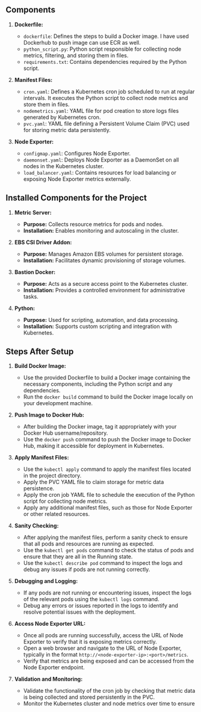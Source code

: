 
## Components

1. **Dockerfile:**
   - `dockerfile`: Defines the steps to build a Docker image. I have used Dockerhub to push image can use ECR as well.
   - `python_script.py`: Python script responsible for collecting node metrics, filtering, and storing them in files.
   - `requirements.txt`: Contains dependencies required by the Python script.

2. **Manifest Files:**
   - `cron.yaml`: Defines a Kubernetes cron job scheduled to run at regular intervals. It executes the Python script to collect node metrics and store them in files.
   - `nodemetrics.yaml`: YAML file for pod creation to store logs files generated by Kubernetes cron.
   - `pvc.yaml`: YAML file defining a Persistent Volume Claim (PVC) used for storing metric data persistently.

3. **Node Exporter:**
   - `configmap.yaml`: Configures Node Exporter.
   - `daemonset.yaml`: Deploys Node Exporter as a DaemonSet on all nodes in the Kubernetes cluster.
   - `load_balancer.yaml`: Contains resources for load balancing or exposing Node Exporter metrics externally.

## Installed Components for the Project

1. **Metric Server:**
   - **Purpose:** Collects resource metrics for pods and nodes.
   - **Installation:** Enables monitoring and autoscaling in the cluster.

2. **EBS CSI Driver Addon:**
   - **Purpose:** Manages Amazon EBS volumes for persistent storage.
   - **Installation:** Facilitates dynamic provisioning of storage volumes.

3. **Bastion Docker:**
   - **Purpose:** Acts as a secure access point to the Kubernetes cluster.
   - **Installation:** Provides a controlled environment for administrative tasks.

4. **Python:**
   - **Purpose:** Used for scripting, automation, and data processing.
   - **Installation:** Supports custom scripting and integration with Kubernetes.

## Steps After Setup

1. **Build Docker Image:**
   - Use the provided Dockerfile to build a Docker image containing the necessary components, including the Python script and any dependencies.
   - Run the `docker build` command to build the Docker image locally on your development machine.

2. **Push Image to Docker Hub:**
   - After building the Docker image, tag it appropriately with your Docker Hub username/repository.
   - Use the `docker push` command to push the Docker image to Docker Hub, making it accessible for deployment in Kubernetes.

3. **Apply Manifest Files:**
   - Use the `kubectl apply` command to apply the manifest files located in the project directory.
   - Apply the PVC YAML file to claim storage for metric data persistence.
   - Apply the cron job YAML file to schedule the execution of the Python script for collecting node metrics.
   - Apply any additional manifest files, such as those for Node Exporter or other related resources.

4. **Sanity Checking:**
   - After applying the manifest files, perform a sanity check to ensure that all pods and resources are running as expected.
   - Use the `kubectl get pods` command to check the status of pods and ensure that they are all in the Running state.
   - Use the `kubectl describe pod` command to inspect the logs and debug any issues if pods are not running correctly.

5. **Debugging and Logging:**
   - If any pods are not running or encountering issues, inspect the logs of the relevant pods using the `kubectl logs` command.
   - Debug any errors or issues reported in the logs to identify and resolve potential issues with the deployment.

6. **Access Node Exporter URL:**
   - Once all pods are running successfully, access the URL of Node Exporter to verify that it is exposing metrics correctly.
   - Open a web browser and navigate to the URL of Node Exporter, typically in the format `http://<node-exporter-ip>:<port>/metrics`.
   - Verify that metrics are being exposed and can be accessed from the Node Exporter endpoint.

7. **Validation and Monitoring:**
   - Validate the functionality of the cron job by checking that metric data is being collected and stored persistently in the PVC.
   - Monitor the Kubernetes cluster and node metrics over time to ensure

